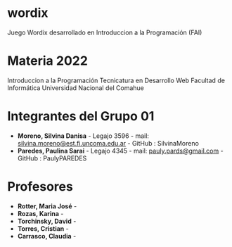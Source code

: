 # wordix
Juego Wordix desarrollado en Introduccion a la Programación (FAI)

# Materia 2022

Introduccion a la Programación
Tecnicatura en Desarrollo Web
Facultad de Informática
Universidad Nacional del Comahue

# Integrantes del Grupo 01

- **Moreno, Silvina Danisa** - Legajo 3596 - mail: silvina.moreno@est.fi.uncoma.edu.ar - GitHub : SilvinaMoreno
- **Paredes, Paulina Sarai** - Legajo 4345 - mail: pauly.pards@gmail.com - GitHub : PaulyPAREDES

# Profesores

- **Rotter, Maria José** -
- **Rozas, Karina** -
- **Torchinsky, David** -
- **Torres, Cristian** -
- **Carrasco, Claudia** -